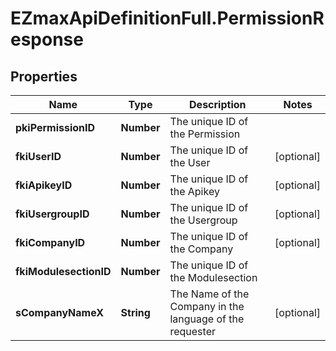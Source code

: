 # EZmaxApiDefinitionFull.PermissionResponse

## Properties

Name | Type | Description | Notes
------------ | ------------- | ------------- | -------------
**pkiPermissionID** | **Number** | The unique ID of the Permission | 
**fkiUserID** | **Number** | The unique ID of the User | [optional] 
**fkiApikeyID** | **Number** | The unique ID of the Apikey | [optional] 
**fkiUsergroupID** | **Number** | The unique ID of the Usergroup | [optional] 
**fkiCompanyID** | **Number** | The unique ID of the Company | [optional] 
**fkiModulesectionID** | **Number** | The unique ID of the Modulesection | 
**sCompanyNameX** | **String** | The Name of the Company in the language of the requester | [optional] 


